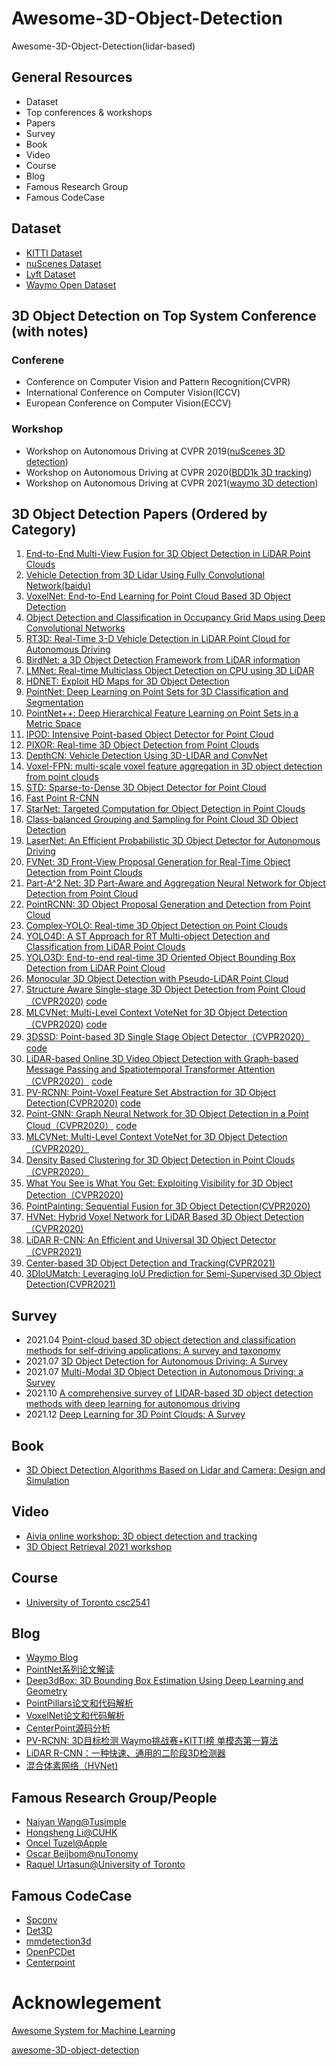 # Awesome-3D-Object-Detection
Awesome-3D-Object-Detection(lidar-based)
## General Resources
- Dataset
- Top conferences & workshops
- Papers
- Survey
- Book
- Video
- Course
- Blog
- Famous Research Group
- Famous CodeCase
## Dataset
- [KITTI Dataset](http://www.cvlibs.net/datasets/kitti/eval_object.php?obj_benchmark=3d)
- [nuScenes Dataset](https://www.nuscenes.org/)
- [Lyft Dataset](https://level-5.global/data/perception/)
- [Waymo Open Dataset](https://waymo.com/open/download/)
## 3D Object Detection on Top System Conference (with notes)
### Conferene
- Conference on Computer Vision and Pattern Recognition(CVPR)
- International Conference on Computer Vision(ICCV)
- European Conference on Computer Vision(ECCV)
### Workshop
- Workshop on Autonomous Driving at CVPR 2019([nuScenes 3D detection](http://cvpr2019.wad.vision/))
- Workshop on Autonomous Driving at CVPR 2020([BDD1k 3D tracking](http://cvpr2020.wad.vision/))
- Workshop on Autonomous Driving at CVPR 2021([waymo 3D detection](http://cvpr2021.wad.vision/))
## 3D Object Detection Papers (Ordered by Category)
1. [End-to-End Multi-View Fusion for 3D Object Detection in LiDAR Point Clouds](https://github.com/Tom-Hardy-3D-Vision-Workshop/awesome-3D-object-detection/blob/master)
2. [Vehicle Detection from 3D Lidar Using Fully Convolutional Network(baidu)](https://arxiv.org/abs/1608.07916)
3. [VoxelNet: End-to-End Learning for Point Cloud Based 3D Object Detection](https://arxiv.org/pdf/1711.06396.pdf)
4. [Object Detection and Classification in Occupancy Grid Maps using Deep Convolutional Networks](https://arxiv.org/pdf/1805.08689.pdf)
5. [RT3D: Real-Time 3-D Vehicle Detection in LiDAR Point Cloud for Autonomous Driving](https://www.onacademic.com/detail/journal_1000040467923610_4dfe.html)
6. [BirdNet: a 3D Object Detection Framework from LiDAR information](https://arxiv.org/pdf/1805.01195.pdf)
7. [LMNet: Real-time Multiclass Object Detection on CPU using 3D LiDAR](https://arxiv.org/pdf/1805.04902.pdf)
8. [HDNET: Exploit HD Maps for 3D Object Detection](https://link.zhihu.com/?target=http%3A//proceedings.mlr.press/v87/yang18b/yang18b.pdf)
9. [PointNet: Deep Learning on Point Sets for 3D Classification and Segmentation](https://arxiv.org/pdf/1612.00593.pdf)
10. [PointNet++: Deep Hierarchical Feature Learning on Point Sets in a Metric Space](https://arxiv.org/abs/1706.02413)
11. [IPOD: Intensive Point-based Object Detector for Point Cloud](https://arxiv.org/abs/1812.05276v1)
12. [PIXOR: Real-time 3D Object Detection from Point Clouds](http://www.cs.toronto.edu/~wenjie/papers/cvpr18/pixor.pdf)
13. [DepthCN: Vehicle Detection Using 3D-LIDAR and ConvNet](https://www.baidu.com/link?url=EaE2zYjHkWvF33nsET2eNvbFGFu8-D3wWPia04uyKm95jMetHsSv3Zk-tODPGm5clsgCUgtVULsZ6IQqv0EYS_Z8El7Zzh57XzlJroSkaOuC8yv7r1XXL4bUrM2tWrTgjwqzfMV2tMTnFNbMOmHLTkUobgMg7HKoS6WW6PfQzkG&wd=&eqid=8f320cfa0005b878000000055e528b6d)
14. [Voxel-FPN: multi-scale voxel feature aggregation in 3D object detection from point clouds](https://arxiv.org/ftp/arxiv/papers/1907/1907.05286.pdf)
15. [STD: Sparse-to-Dense 3D Object Detector for Point Cloud](https://arxiv.org/abs/1907.10471)
16. [Fast Point R-CNN](https://arxiv.org/abs/1908.02990)
17. [StarNet: Targeted Computation for Object Detection in Point Clouds](https://arxiv.org/abs/1908.11069)
18. [Class-balanced Grouping and Sampling for Point Cloud 3D Object Detection](https://arxiv.org/abs/1908.09492v1)
19. [LaserNet: An Efficient Probabilistic 3D Object Detector for Autonomous Driving](https://arxiv.org/abs/1903.08701v1)
20. [FVNet: 3D Front-View Proposal Generation for Real-Time Object Detection from Point Clouds](https://arxiv.org/abs/1903.10750v1)
21. [Part-A^2 Net: 3D Part-Aware and Aggregation Neural Network for Object Detection from Point Cloud](https://arxiv.org/abs/1907.03670v1)
22. [PointRCNN: 3D Object Proposal Generation and Detection from Point Cloud](https://arxiv.org/abs/1812.04244)
23. [Complex-YOLO: Real-time 3D Object Detection on Point Clouds](https://arxiv.org/abs/1803.06199)
24. [YOLO4D: A ST Approach for RT Multi-object Detection and Classification from LiDAR Point Clouds](https://github.com/Tom-Hardy-3D-Vision-Workshop/awesome-3D-object-detection/blob/master)
25. [YOLO3D: End-to-end real-time 3D Oriented Object Bounding Box Detection from LiDAR Point Cloud](https://arxiv.org/abs/1808.02350)
26. [Monocular 3D Object Detection with Pseudo-LiDAR Point Cloud](https://arxiv.org/pdf/1903.09847.pdf)
27. [Structure Aware Single-stage 3D Object Detection from Point Cloud（CVPR2020)](http://openaccess.thecvf.com/content_CVPR_2020/html/He_Structure_Aware_Single-Stage_3D_Object_Detection_From_Point_Cloud_CVPR_2020_paper.html) [code](https://github.com/skyhehe123/SA-SSD)
28. [MLCVNet: Multi-Level Context VoteNet for 3D Object Detection（CVPR2020)](https://arxiv.org/abs/2004.05679) [code](https://github.com/NUAAXQ/MLCVNet)
29. [3DSSD: Point-based 3D Single Stage Object Detector（CVPR2020）](https://arxiv.org/abs/2002.10187) [code](https://github.com/tomztyang/3DSSD)
30. [LiDAR-based Online 3D Video Object Detection with Graph-based Message Passing and Spatiotemporal Transformer Attention（CVPR2020）](https://arxiv.org/abs/2004.01389) [code](https://github.com/yinjunbo/3DVID)
31. [PV-RCNN: Point-Voxel Feature Set Abstraction for 3D Object Detection(CVPR2020)](https://arxiv.org/abs/1912.13192) [code](https://github.com/sshaoshuai/PV-RCNN)
32. [Point-GNN: Graph Neural Network for 3D Object Detection in a Point Cloud（CVPR2020）](https://arxiv.org/abs/2003.01251) [code](https://github.com/WeijingShi/Point-GNN)
33. [MLCVNet: Multi-Level Context VoteNet for 3D Object Detection（CVPR2020）](https://arxiv.org/pdf/2004.05679)
34. [Density Based Clustering for 3D Object Detection in Point Clouds（CVPR2020）](http://openaccess.thecvf.com/content_CVPR_2020/papers/Ahmed_Density-Based_Clustering_for_3D_Object_Detection_in_Point_Clouds_CVPR_2020_paper.pdf)
35. [What You See is What You Get: Exploiting Visibility for 3D Object Detection（CVPR2020)](https://arxiv.org/pdf/1912.04986.pdf)
36. [PointPainting: Sequential Fusion for 3D Object Detection(CVPR2020)](https://arxiv.org/pdf/1911.10150.pdf)
37. [HVNet: Hybrid Voxel Network for LiDAR Based 3D Object Detection（CVPR2020)](https://arxiv.org/pdf/2003.00186)
38. [LiDAR R-CNN: An Efficient and Universal 3D Object Detector（CVPR2021)](https://arxiv.org/abs/2103.15297)
39. [Center-based 3D Object Detection and Tracking(CVPR2021)](https://arxiv.org/abs/2006.11275)
40. [3DIoUMatch: Leveraging IoU Prediction for Semi-Supervised 3D Object Detection(CVPR2021)](https://arxiv.org/pdf/2012.04355.pdf)
## Survey
- 2021.04 [Point-cloud based 3D object detection and classification methods for self-driving applications: A survey and taxonomy](https://www.sciencedirect.com/science/article/abs/pii/S1566253520304097)
- 2021.07 [3D Object Detection for Autonomous Driving: A Survey](https://arxiv.org/abs/2106.10823)
- 2021.07 [Multi-Modal 3D Object Detection in Autonomous Driving: a Survey](https://arxiv.org/abs/2106.12735)
- 2021.10 [A comprehensive survey of LIDAR-based 3D object detection methods with deep learning for autonomous driving](https://www.sciencedirect.com/science/article/abs/pii/S0097849321001321)
- 2021.12 [Deep Learning for 3D Point Clouds: A Survey](https://ieeexplore.ieee.org/abstract/document/9127813)
## Book
- [3D Object Detection Algorithms Based on Lidar and Camera: Design and Simulation](https://www.amazon.com/Object-Detection-Algorithms-Based-Camera/dp/6200536538)
## Video
- [Aivia online workshop: 3D object detection and tracking](https://www.youtube.com/watch?v=P0TrkwAdFYQ)
- [3D Object Retrieval 2021 workshop](https://3dor2021.github.io/programme.html)
## Course
- [University of Toronto csc2541](http://www.cs.toronto.edu/~urtasun/courses/CSC2541/06_3D_detection.pdf)
## Blog
- [Waymo Blog](https://blog.waymo.com/)
- [PointNet系列论文解读](https://zhuanlan.zhihu.com/p/44809266)
- [Deep3dBox: 3D Bounding Box Estimation Using Deep Learning and Geometry](https://patrick-llgc.github.io/Learning-Deep-Learning/paper_notes/deep3dbox.html)
- [PointPillars论文和代码解析](https://zhuanlan.zhihu.com/p/357626425)
- [VoxelNet论文和代码解析](https://zhuanlan.zhihu.com/p/352419316)
- [CenterPoint源码分析](https://zhuanlan.zhihu.com/p/444447881)
- [PV-RCNN: 3D目标检测 Waymo挑战赛+KITTI榜 单模态第一算法](https://zhuanlan.zhihu.com/p/148942116)
- [LiDAR R-CNN：一种快速、通用的二阶段3D检测器](https://zhuanlan.zhihu.com/p/359800738)
- [混合体素网络（HVNet)](https://zhuanlan.zhihu.com/p/122426949)
## Famous Research Group/People
- [Naiyan Wang@Tusimple](https://scholar.google.com/citations?user=yAWtq6QAAAAJ&hl=en)
- [Hongsheng Li@CUHK](https://scholar.google.com/citations?user=BN2Ze-QAAAAJ&hl=en)
- [Oncel Tuzel@Apple](https://scholar.google.com/citations?user=Fe7NTe0AAAAJ&hl=en)
- [Oscar Beijbom@nuTonomy](https://scholar.google.com/citations?user=XP_Hxm4AAAAJ&hl=en)
- [Raquel Urtasun@University of Toronto](https://scholar.google.com/citations?user=jyxO2akAAAAJ&hl=en)
## Famous CodeCase
- [Spconv](https://github.com/traveller59/spconv)
- [Det3D](https://github.com/poodarchu/Det3D)
- [mmdetection3d](https://github.com/open-mmlab/mmdetection3d)
- [OpenPCDet](https://github.com/open-mmlab/OpenPCDet)
- [Centerpoint](https://github.com/tianweiy/CenterPoint)

# Acknowlegement
[Awesome System for Machine Learning](https://github.com/HuaizhengZhang/Awesome-System-for-Machine-Learning)

[awesome-3D-object-detection](https://github.com/Tom-Hardy-3D-Vision-Workshop/awesome-3D-object-detection)
